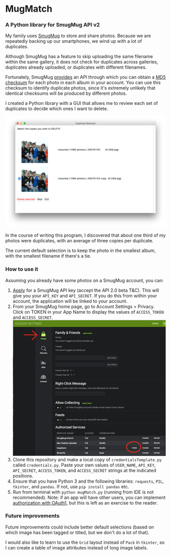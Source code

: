 # MugMatch

### A Python library for SmugMug API v2

My family uses [SmugMug](https://www.smugmug.com/) to store and share photos.  Because we are repeatedly backing up our smartphones, we wind up with a lot of duplicates.  

Although SmugMug has a feature to skip uploading the same filename within the same gallery, it does not check for duplicates across galleries, duplicates already uploaded, or duplicates with different filenames.  

Fortunately, SmugMug [provides](https://news.smugmug.com/introducing-smugmugs-api-2-0-now-in-open-beta-1242ce15e730) an API through which you can obtain a [MD5 checksum](https://en.wikipedia.org/wiki/MD5) for each photo in each album in your account.  You can use this checksum to identify duplicate photos, since it's extremely unlikely that identical checksums will be produced by different photos.

I created a Python library with a GUI that allows me to review each set of duplicates to decide which ones I want to delete.

![Example Screenshot](https://github.com/AndrewsOR/MugMatch/blob/master/docs/ScreenShot.png)

In the course of writing this program, I discovered that about one third of my photos were duplicates, with an average of three copies per duplicate. 

The current default selection is to keep the photo in the smallest album, with the smallest filename if there's a tie.

### How to use it

Assuming you already have some photos on a SmugMug account, you can:

1. [Apply](https://api.smugmug.com/api/developer/apply) for a SmugMug API key (accept the API 2.0 beta T&C).  This will give you your `API_KEY` and `API_SECRET`.  If you do this from within your account, the application will be linked to your account.
2. From your SmugMug home page, go to Account Settings > Privacy.  Click on TOKEN in your App Name to display the values of `ACCESS_TOKEN` and `ACCESS_SECRET`.
![AccountSettings](https://github.com/AndrewsOR/MugMatch/blob/master/docs/SettingsScreen.png)
3. Clone this repository and make a local copy of `credentialsTemplate.py` called `credentials.py`.  Paste your own values of `USER_NAME`, `API_KEY`, `API_SECRET`, `ACCESS_TOKEN`, and `ACCESS_SECRET` strings at the indicated positions.
4. Ensure that you have Python 3 and the following libraries: `requests`, `PIL`, `tkinter`, and `pandas`.  If not, use `pip install pandas` etc.
5. Run from terminal with `python mugMatch.py` (running from IDE is not recommended).
Note: if an app will have other users, you can implement [authorization with OAuth1](https://api.smugmug.com/api/v2/doc/tutorial/authorization.html), but this is left as an exercise to the reader.

### Future improvements

Future improvements could include better default selections (based on which image has been tagged or titled, but we don't do a lot of that).

I would also like to learn to use the `Grid` layout instead of `Pack` in `tkinter`, so I can create a table of image attributes instead of long image labels.
